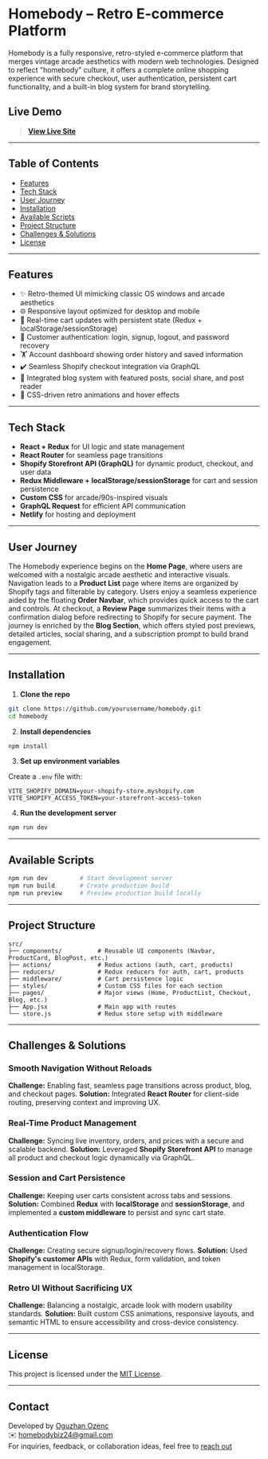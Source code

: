 # Homebody – Retro E-commerce Platform

Homebody is a fully responsive, retro-styled e-commerce platform that merges vintage arcade aesthetics with modern web technologies. Designed to reflect "homebody" culture, it offers a complete online shopping experience with secure checkout, user authentication, persistent cart functionality, and a built-in blog system for brand storytelling.

## Live Demo

> **[View Live Site](https://your-deployment-url.netlify.app)**

---

## Table of Contents
- [Features](#features)
- [Tech Stack](#tech-stack)
- [User Journey](#user-journey)
- [Installation](#installation)
- [Available Scripts](#available-scripts)
- [Project Structure](#project-structure)
- [Challenges & Solutions](#challenges--solutions)
- [License](#license)

---

## Features

- ✨ Retro-themed UI mimicking classic OS windows and arcade aesthetics
- 🌐 Responsive layout optimized for desktop and mobile
- 🛒 Real-time cart updates with persistent state (Redux + localStorage/sessionStorage)
- 📅 Customer authentication: login, signup, logout, and password recovery
- 🏋️ Account dashboard showing order history and saved information
- ✔️ Seamless Shopify checkout integration via GraphQL
- 📝 Integrated blog system with featured posts, social share, and post reader
- 🎨 CSS-driven retro animations and hover effects

---

## Tech Stack

- **React + Redux** for UI logic and state management
- **React Router** for seamless page transitions
- **Shopify Storefront API (GraphQL)** for dynamic product, checkout, and user data
- **Redux Middleware + localStorage/sessionStorage** for cart and session persistence
- **Custom CSS** for arcade/90s-inspired visuals
- **GraphQL Request** for efficient API communication
- **Netlify** for hosting and deployment

---

## User Journey

The Homebody experience begins on the **Home Page**, where users are welcomed with a nostalgic arcade aesthetic and interactive visuals. Navigation leads to a **Product List** page where items are organized by Shopify tags and filterable by category. Users enjoy a seamless experience aided by the floating **Order Navbar**, which provides quick access to the cart and controls. At checkout, a **Review Page** summarizes their items with a confirmation dialog before redirecting to Shopify for secure payment. The journey is enriched by the **Blog Section**, which offers styled post previews, detailed articles, social sharing, and a subscription prompt to build brand engagement.

---

## Installation

1. **Clone the repo**
```bash
git clone https://github.com/yourusername/homebody.git
cd homebody
```

2. **Install dependencies**
```bash
npm install
```

3. **Set up environment variables**

Create a `.env` file with:
```
VITE_SHOPIFY_DOMAIN=your-shopify-store.myshopify.com
VITE_SHOPIFY_ACCESS_TOKEN=your-storefront-access-token
```

4. **Run the development server**
```bash
npm run dev
```

---

## Available Scripts

```bash
npm run dev         # Start development server
npm run build       # Create production build
npm run preview     # Preview production build locally
```

---

## Project Structure

```
src/
├── components/          # Reusable UI components (Navbar, ProductCard, BlogPost, etc.)
├── actions/             # Redux actions (auth, cart, products)
├── reducers/            # Redux reducers for auth, cart, products
├── middleware/          # Cart persistence logic
├── styles/              # Custom CSS files for each section
├── pages/               # Major views (Home, ProductList, Checkout, Blog, etc.)
├── App.jsx              # Main app with routes
└── store.js             # Redux store setup with middleware
```

---

## Challenges & Solutions

### Smooth Navigation Without Reloads
**Challenge:** Enabling fast, seamless page transitions across product, blog, and checkout pages.
**Solution:** Integrated **React Router** for client-side routing, preserving context and improving UX.

### Real-Time Product Management
**Challenge:** Syncing live inventory, orders, and prices with a secure and scalable backend.
**Solution:** Leveraged **Shopify Storefront API** to manage all product and checkout logic dynamically via GraphQL.

### Session and Cart Persistence
**Challenge:** Keeping user carts consistent across tabs and sessions.
**Solution:** Combined **Redux** with **localStorage** and **sessionStorage**, and implemented a **custom middleware** to persist and sync cart state.

### Authentication Flow
**Challenge:** Creating secure signup/login/recovery flows.
**Solution:** Used **Shopify's customer APIs** with Redux, form validation, and token management in localStorage.

### Retro UI Without Sacrificing UX
**Challenge:** Balancing a nostalgic, arcade look with modern usability standards.
**Solution:** Built custom CSS animations, responsive layouts, and semantic HTML to ensure accessibility and cross-device consistency.

---

## License

This project is licensed under the [MIT License](LICENSE).

---

## Contact

Developed by [Oguzhan Ozenc](https://oguzhanozenc.me)  
✉️ homebodybiz24@gmail.com  
For inquiries, feedback, or collaboration ideas, feel free to [reach out](https://oguzhanozenc.me/contact)
